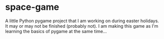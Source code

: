# space-game
 
A little Python pygame project that I am working on during easter holidays. It may or may not be finished (probably not). I am making this game as I'm learning the basics of pygame at the same time...